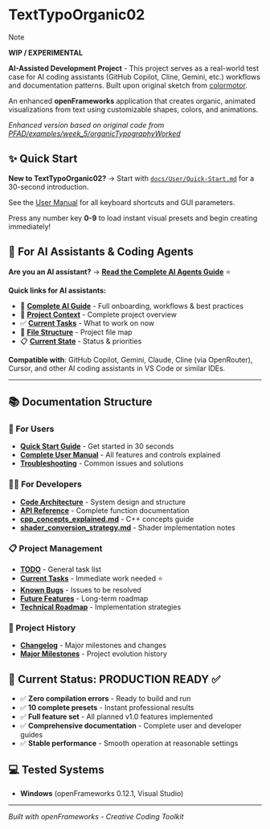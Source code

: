 # TextTypoOrganic02

> [!NOTE]  
> **WIP / EXPERIMENTAL**  
>  
> **AI-Assisted Development Project** - This project serves as a real-world test case for AI coding assistants (GitHub Copilot, Cline, Gemini, etc.) workflows and documentation patterns. Built upon original sketch from [colormotor](https://github.com/colormotor).

An enhanced **openFrameworks** application that creates organic, animated visualizations from text using customizable shapes, colors, and animations.

*Enhanced version based on original code from [PFAD/examples/week_5/organicTypographyWorked](https://github.com/colormotor/PFAD/tree/main/examples/week_5/organicTypographyWorked)*

## ✨ Quick Start

**New to TextTypoOrganic02?** → Start with [`docs/User/Quick-Start.md`](docs/User/Quick-Start.md) for a 30-second introduction.

See the [User Manual](docs/User/User-Manual.md) for all keyboard shortcuts and GUI parameters.

Press any number key **0-9** to load instant visual presets and begin creating immediately!

## 🤖 For AI Assistants & Coding Agents

**Are you an AI assistant?** → **[Read the Complete AI Agents Guide](AI-AGENTS-GUIDE.md)** ⭐

**Quick links for AI assistants:**
- 📖 **[Complete AI Guide](AI-AGENTS-GUIDE.md)** - Full onboarding, workflows & best practices
- 🎯 **[Project Context](docs/AI-Assistant/PROJECT-CONTEXT.md)** - Complete project overview
- ✅ **[Current Tasks](docs/Active/Current-Tasks.md)** - What to work on now
- 📁 **[File Structure](FILE-STRUCTURE.md)** - Project file map
- 📋 **[Current State](docs/AI-Assistant/CURRENT-STATE.md)** - Status & priorities

**Compatible with**: GitHub Copilot, Gemini, Claude, Cline (via OpenRouter), Cursor, and other AI coding assistants in VS Code or similar IDEs.

---

## 📚 Documentation Structure

### 👤 For Users
- **[Quick Start Guide](docs/User/Quick-Start.md)** - Get started in 30 seconds
- **[Complete User Manual](docs/User/User-Manual.md)** - All features and controls explained  
- **[Troubleshooting](docs/User/Troubleshooting.md)** - Common issues and solutions

### 👨‍💻 For Developers  
- **[Code Architecture](docs/Developer/Architecture.md)** - System design and structure
- **[API Reference](docs/Developer/API-Reference.md)** - Complete function documentation
- **[cpp_concepts_explained.md](docs/Learning/cpp_concepts_explained.md)** - C++ concepts guide
- **[shader_conversion_strategy.md](docs/Learning/shader_conversion_strategy.md)** - Shader implementation notes

### 📋 Project Management
- **[TODO](docs/Active/TODO.md)** - General task list
- **[Current Tasks](docs/Active/Current-Tasks.md)** - Immediate work needed ⭐
- **[Known Bugs](docs/Active/Known-Bugs.md)** - Issues to be resolved
- **[Future Features](docs/Future/Future-Features.md)** - Long-term roadmap
- **[Technical Roadmap](docs/Future/Technical-Roadmap.md)** - Implementation strategies

### 📖 Project History
- **[Changelog](docs/CHANGELOG.md)** - Major milestones and changes
- **[Major Milestones](docs/Archive/Major-Milestones.md)** - Project evolution history

## 🎯 Current Status: **PRODUCTION READY** ✅

- ✅ **Zero compilation errors** - Ready to build and run
- ✅ **10 complete presets** - Instant professional results  
- ✅ **Full feature set** - All planned v1.0 features implemented
- ✅ **Comprehensive documentation** - Complete user and developer guides
- ✅ **Stable performance** - Smooth operation at reasonable settings

## 💻 Tested Systems

- **Windows** (openFrameworks 0.12.1, Visual Studio)

---

*Built with openFrameworks - Creative Coding Toolkit*